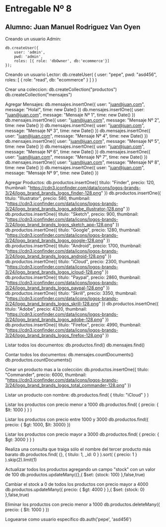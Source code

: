 # Entregable Nº 8
## Alumno: Juan Manuel Rodriguez Van Oyen

Creando un usuario Admin:
```
db.createUser({
    user: 'admin',
    pwd: 'admin',
    roles: [{ role: 'dbOwner', db:'ecommerce'}]
});
```

Creando un usuario Lector: 
db.createUser(
  {
    user: "pepe",
    pwd: "asd456",
    roles: [
       { role: "read", db: "ecommerce" }
    ]
  }
)

Crear una coleccion:
db.createCollection("productos")
db.createCollection("mensajes")

Agregar Mensajes:
db.mensajes.insertOne({ user: "juan@juan.com", message: "Hola!", time: new Date() })
db.mensajes.insertOne({ user: "juan@juan.com", message: "Mensaje Nº 1", time: new Date() })
db.mensajes.insertOne({ user: "juan@juan.com", message: "Mensaje Nº 2", time: new Date() })
db.mensajes.insertOne({ user: "juan@juan.com", message: "Mensaje Nº 3", time: new Date() })
db.mensajes.insertOne({ user: "juan@juan.com", message: "Mensaje Nº 4", time: new Date() })
db.mensajes.insertOne({ user: "juan@juan.com", message: "Mensaje Nº 5", time: new Date() })
db.mensajes.insertOne({ user: "juan@juan.com", message: "Mensaje Nº 6", time: new Date() })
db.mensajes.insertOne({ user: "juan@juan.com", message: "Mensaje Nº 7", time: new Date() })
db.mensajes.insertOne({ user: "juan@juan.com", message: "Mensaje Nº 8", time: new Date() })
db.mensajes.insertOne({ user: "juan@juan.com", message: "Mensaje Nº 9", time: new Date() })

Agregar Productos:
db.productos.insertOne({ titulo: "Finder", precio: 120, thumbnail: "https://cdn3.iconfinder.com/data/icons/logos-brands-3/24/logo_brand_brands_logos_finder-128.png" })
db.productos.insertOne({ titulo: "Illustrator", precio: 580, thumbnail: "https://cdn3.iconfinder.com/data/icons/logos-brands-3/24/logo_brand_brands_logos_adobe_illustrator-128.png" })
db.productos.insertOne({ titulo: "Sketch", precio: 900, thumbnail: "https://cdn3.iconfinder.com/data/icons/logos-brands-3/24/logo_brand_brands_logos_sketch_app-128.png" })
db.productos.insertOne({ titulo: "Google", precio: 1280, thumbnail: "https://cdn3.iconfinder.com/data/icons/logos-brands-3/24/logo_brand_brands_logos_google-128.png" })
db.productos.insertOne({ titulo: "Android", precio: 1700, thumbnail: "https://cdn3.iconfinder.com/data/icons/logos-brands-3/24/logo_brand_brands_logos_android-128.png" })
db.productos.insertOne({ titulo: "iCloud", precio: 2300, thumbnail: "https://cdn3.iconfinder.com/data/icons/logos-brands-3/24/logo_brand_brands_logos_icloud-128.png" })
db.productos.insertOne({ titulo: "Paypal", precio: 2860, thumbnail: "https://cdn3.iconfinder.com/data/icons/logos-brands-3/24/logo_brand_brands_logos_paypal-128.png" })
db.productos.insertOne({ titulo: "Skrill", precio: 3350, thumbnail: "https://cdn3.iconfinder.com/data/icons/logos-brands-3/24/logo_brand_brands_logos_skrill-128.png" })
db.productos.insertOne({ titulo: "Adobe", precio: 4320, thumbnail: "https://cdn3.iconfinder.com/data/icons/logos-brands-3/24/logo_brand_brands_logos_adobe-128.png" })
db.productos.insertOne({ titulo: "Firefox", precio: 4990, thumbnail: "https://cdn3.iconfinder.com/data/icons/logos-brands-3/24/logo_brand_brands_logos_firefox-128.png" })

Listar todos los documentos:
db.productos.find()
db.mensajes.find()

Contar todos los documentos:
db.mensajes.countDocuments()
db.productos.countDocuments()

Crear un producto mas a la colección: 
db.productos.insertOne({ titulo: "Commander", precio: 6000, thumbnail: "https://cdn3.iconfinder.com/data/icons/logos-brands-3/24/logo_brand_brands_logos_total_commander-128.png" })

Listar un producto con nombre:
db.productos.find( { titulo: "iCloud" } )

Listar los productos con precio menor a 1000
db.productos.find( { precio: { $lt: 1000 } } )

Listar los productos con precio entre 1000 y 3000
db.productos.find({ precio: { $gt: 1000, $lt: 3000} })

Listar los productos con precio mayor a 3000
db.productos.find( { precio: { $gt: 3000 } } )

Realiza una consulta que traiga sólo el nombre del tercer producto más barato
db.productos.find( {}, { titulo: 1, _id: 0 } ).sort( { precio: 1 } ).skip(2).limit(1)

Actualizar todos los productos agregando un campo "stock" con un valor de 100
db.productos.updateMany({},{ $set: {stock: 100} },false,true)

Cambiar el stock a 0 de todos los productos con precio mayor a 4000
db.productos.updateMany({ precio: { $gt: 4000 } },{ $set: {stock: 0} },false,true)

Eliminar los productos con precio menor a 1000
db.productos.deleteMany({ precio: { $lt: 1000 } })

Loguearse como usuario específico
db.auth('pepe', 'asd456')